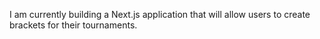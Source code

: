 I am currently building a Next.js application that will allow users to create brackets for their tournaments.
